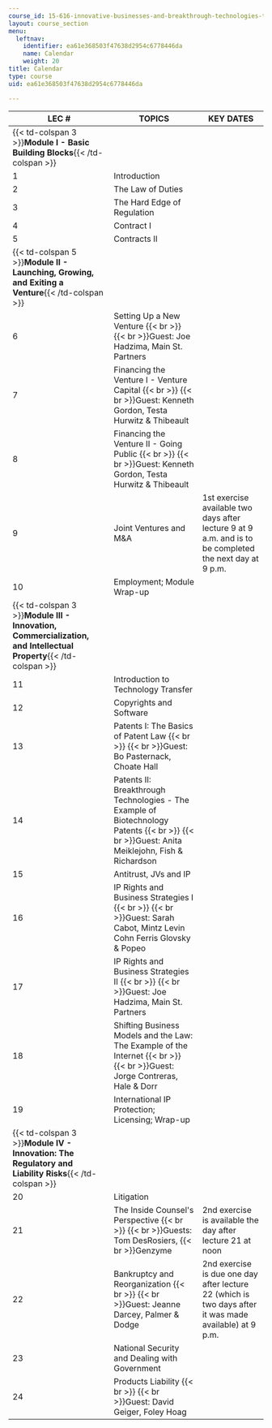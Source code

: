 ```yaml
---
course_id: 15-616-innovative-businesses-and-breakthrough-technologies-the-legal-issues-fall-2004
layout: course_section
menu:
  leftnav:
    identifier: ea61e368503f47638d2954c6778446da
    name: Calendar
    weight: 20
title: Calendar
type: course
uid: ea61e368503f47638d2954c6778446da

---
```


| LEC # | TOPICS | KEY DATES |
| --- | --- | --- |
| {{< td-colspan 3 >}}**Module I - Basic Building Blocks**{{< /td-colspan >}} |||
| 1 | Introduction | &nbsp; |
| 2 | The Law of Duties | &nbsp; |
| 3 | The Hard Edge of Regulation | &nbsp; |
| 4 | Contract I | &nbsp; |
| 5 | Contracts II | &nbsp; |
| {{< td-colspan 5 >}}**Module II - Launching, Growing, and Exiting a Venture**{{< /td-colspan >}} |||||
| 6 | Setting Up a New Venture  {{< br >}}  {{< br >}}Guest: Joe Hadzima, Main St. Partners | &nbsp; |
| 7 | Financing the Venture I - Venture Capital  {{< br >}}  {{< br >}}Guest: Kenneth Gordon, Testa Hurwitz & Thibeault | &nbsp; |
| 8 | Financing the Venture II - Going Public  {{< br >}}  {{< br >}}Guest: Kenneth Gordon, Testa Hurwitz & Thibeault | &nbsp; |
| 9 | Joint Ventures and M&A | 1st exercise available two days after lecture 9 at 9 a.m. and is to be completed the next day at 9 p.m. |
| 10 | Employment; Module Wrap-up | &nbsp; |
| {{< td-colspan 3 >}}**Module III - Innovation, Commercialization, and Intellectual Property**{{< /td-colspan >}} |||
| 11 | Introduction to Technology Transfer | &nbsp; |
| 12 | Copyrights and Software | &nbsp; |
| 13 | Patents I: The Basics of Patent Law  {{< br >}}  {{< br >}}Guest: Bo Pasternack, Choate Hall | &nbsp; |
| 14 | Patents II: Breakthrough Technologies - The Example of Biotechnology Patents  {{< br >}}  {{< br >}}Guest: Anita Meiklejohn, Fish & Richardson | &nbsp; |
| 15 | Antitrust, JVs and IP | &nbsp; |
| 16 | IP Rights and Business Strategies I  {{< br >}}  {{< br >}}Guest: Sarah Cabot, Mintz Levin Cohn Ferris Glovsky & Popeo | &nbsp; |
| 17 | IP Rights and Business Strategies II  {{< br >}}  {{< br >}}Guest: Joe Hadzima, Main St. Partners | &nbsp; |
| 18 | Shifting Business Models and the Law: The Example of the Internet  {{< br >}}  {{< br >}}Guest: Jorge Contreras, Hale & Dorr | &nbsp; |
| 19 | International IP Protection; Licensing; Wrap-up | &nbsp; |
| {{< td-colspan 3 >}}**Module IV - Innovation: The Regulatory and Liability Risks**{{< /td-colspan >}} |||
| 20 | Litigation | &nbsp; |
| 21 | The Inside Counsel's Perspective  {{< br >}}  {{< br >}}Guests: Tom DesRosiers,  {{< br >}}Genzyme | 2nd exercise is available the day after lecture 21 at noon |
| 22 | Bankruptcy and Reorganization  {{< br >}}  {{< br >}}Guest: Jeanne Darcey, Palmer & Dodge | 2nd exercise is due one day after lecture 22 (which is two days after it was made available) at 9 p.m. |
| 23 | National Security and Dealing with Government | &nbsp; |
| 24 | Products Liability  {{< br >}}  {{< br >}}Guest: David Geiger, Foley Hoag |